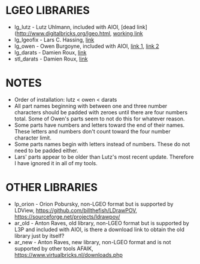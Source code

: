 # LGEO LIBRARIES
* lg_lutz - Lutz Uhlmann, included with AIOI, [dead link](http://www.digitalbricks.org/lgeo.html, [working link](https://github.com/jncraton/lgeo)
* lg_lgeofix - Lars C. Hassing, [link](http://www.hassings.dk/l3/lgeofix.html)
* lg_owen - Owen Burgoyne, included with AIOI, [link 1](https://forums.ldraw.org/thread-6127.html), [link 2](https://bricksafe.com/pages/C3POwen/lgeo)
* lg_darats - Damien Roux, [link](http://www.eurobricks.com/forum/index.php?showtopic=108739)
* stl_darats - Damien Roux, [link](http://www.eurobricks.com/forum/index.php?showtopic=108739)

# NOTES
* Order of installation: lutz < owen < darats
* All part names beginning with between one and three number characters should be padded with zeroes until there are four numbers total. Some of Owen's parts seem to not do this for whatever reason.
* Some parts have numbers and letters toward the end of their names. These letters and numbers don't count toward the four number character limit.
* Some parts names begin with letters instead of numbers. These do not need to be padded either.
* Lars' parts appear to be older than Lutz's most recent update. Therefore I have ignored it in all of my tools.

# OTHER LIBRARIES
* lp_orion - Orion Pobursky, non-LGEO format but is supported by LDView, https://github.com/billthefish/LDrawPOV, https://sourceforge.net/projects/ldrawpov/
* ar_old - Anton Raves, old library, non-LGEO format but is supported by L3P and included with AIOI, is there a download link to obtain the old library just by itself?
* ar_new - Anton Raves, new library, non-LGEO format and is not supported by other tools AFAIK, https://www.virtualbricks.nl/downloads.php
